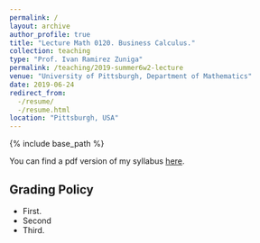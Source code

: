 ```yaml
---
permalink: /
layout: archive
author_profile: true
title: "Lecture Math 0120. Business Calculus."
collection: teaching
type: "Prof. Ivan Ramirez Zuniga"
permalink: /teaching/2019-summer6w2-lecture
venue: "University of Pittsburgh, Department of Mathematics"
date: 2019-06-24
redirect_from:
  -/resume/
  -/resume.html
location: "Pittsburgh, USA"
---
```



{% include base_path %}

You can find a pdf version of my syllabus [here](https://ivanrazu.github.io/files/CVIvanRamirez.pdf).


## Grading Policy
* First.
* Second
* Third.
